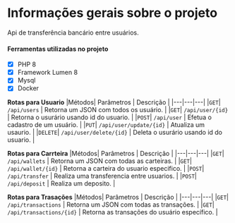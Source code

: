 # Informações gerais sobre o projeto

Api de transferência bancário entre usuários.

#### Ferramentas utilizadas no projeto

- [X] PHP 8
- [X] Framework Lumen 8
- [X] Mysql
- [X] Docker

**Rotas para Usuario**
|Métodos| Parâmetros | Descrição |
|---|---|---|
|`GET`| `/api/users` | Retorna um JSON com todos os usuário. |
|`GET`| `/api/user/{id}` | Retorna o usurário usando id do usuario. |
|`POST`| `/api/user` | Efetua o cadastro de um usuário. |
|`PUT`| `/api/user/update/{id}` | Atualiza um usaurio. |
|`DELETE`| `/api/user/delete/{id}` | Deleta o usurário usando id do usuario. |

**Rotas para Carrteira**
|Métodos| Parâmetros | Descrição |
|---|---|---|
|`GET`| `/api/wallets` | Retorna um JSON com todas as carteiras. |
|`GET`| `/api/wallet/{id}` | Retorna a carteira do usuario especifico. |
|`POST`| `/api/transfer` | Realiza uma transferencia entre usuarios. |
|`POST`| `/api/deposit` | Realiza um deposito. |

**Rotas para Trasações**
|Métodos| Parâmetros | Descrição |
|---|---|---|
|`GET`| `/api/transactions` | Retorna um JSON com todas as transações. |
|`GET`| `/api/transactions/{id}` | Retorna as transações do usuário específico. |

> 
